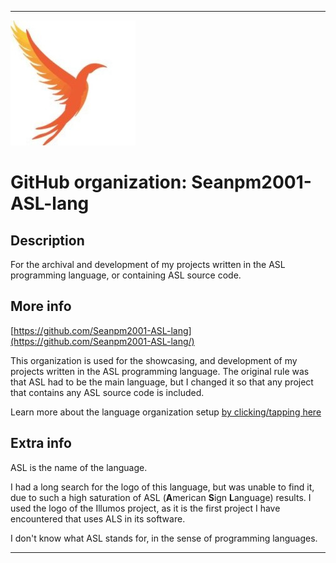 
***

<!--
<details open><summary><p>Click/tap here to expand/collapse the full resolution (vector) logo for this project</p></summary>

![ML_Logo.svg failed to load. The file may be missing or corrupt. Check the file path for errors first.](/AdditionalInfo/2/Seanpm2001-ASL-lang/ML_logo.svg)

</details>

<details><summary><p>Click/tap here to expand/collapse the non-vector (raster) logo for this project</p></summary>
!-->

![ASL.jpeg failed to load. The file may be missing or corrupt. Check the file path for errors first.](/AdditionalInfo/2/Seanpm2001-ASL-lang/ASL.jpeg)

<!--
</details>
!-->

# GitHub organization: Seanpm2001-ASL-lang

## Description

For the archival and development of my projects written in the ASL programming language, or containing ASL source code.

## More info

[https://github.com/Seanpm2001-ASL-lang](https://github.com/Seanpm2001-ASL-lang/)

This organization is used for the showcasing, and development of my projects written in the ASL programming language. The original rule was that ASL had to be the main language, but I changed it so that any project that contains any ASL source code is included.

Learn more about the language organization setup [by clicking/tapping here](/AdditionalInfo/LanguageOrgs/README.md)

## Extra info

ASL is the name of the language.

I had a long search for the logo of this language, but was unable to find it, due to such a high saturation of ASL (**A**merican **S**ign **L**anguage) results. I used the logo of the Illumos project, as it is the first project I have encountered that uses ALS in its software.

<!--The logo currently in use is in GIF format, but is not animated. !-->

I don't know what ASL stands for, in the sense of programming languages.

***
